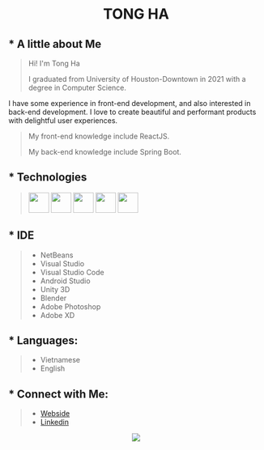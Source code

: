 # <p align="CENTER">TONG HA</p>

## * A little about Me
> Hi! I'm Tong Ha
> 
> I graduated from University of Houston-Downtown in 2021 with a degree in Computer Science.
> 
I have some experience in front-end development, and also interested in back-end development. I love to create beautiful and performant products with delightful user experiences.
> 
> My front-end knowledge include ReactJS.
> 
> My back-end knowledge include Spring Boot.

## * Technologies

> <img width="40" src="https://img.icons8.com/color/48/000000/java-coffee-cup-logo--v1.png"/>  <img width="40" src="https://img.icons8.com/color/48/000000/c-sharp-logo-2.png"/>  <img width="40" src="https://img.icons8.com/color/48/000000/html-5--v1.png"/>  <img width="40" src="https://img.icons8.com/color/48/000000/css3.png"/>  <img width="40" src="https://img.icons8.com/color/48/000000/mysql-logo.png"/>

## * IDE
>  * NetBeans
>  * Visual Studio
>  * Visual Studio Code
>  * Android Studio
>  * Unity 3D
>  * Blender
>  * Adobe Photoshop
>  * Adobe XD

## * Languages: 
> * Vietnamese
> * English

## * Connect with Me: 
> * [Webside](https://tongha.tech)
> * [Linkedin](https://www.linkedin.com/in/tong-ha)

<p align="center">
<img src="https://github-readme-stats.vercel.app/api?username=KevinHa59&&show_icons=true&title_color=ffffff&icon_color=2085ff&text_color=daf7dc&bg_color=0d1117">
  </p>

